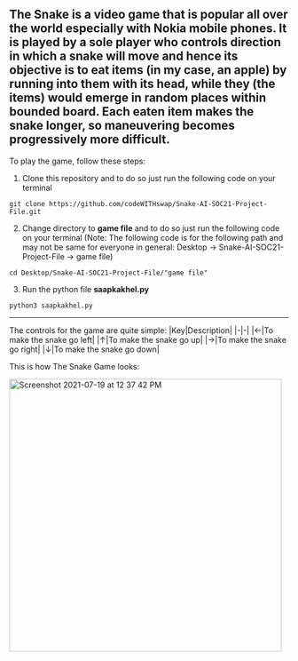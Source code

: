 **The Snake** is a video game that is popular all over the world especially with Nokia
mobile phones. It is played by a sole player who controls
direction in which a snake will move and hence its objective is to eat items (in my case, an apple) by running
into them with its head, while they (the items) would
emerge in random places within bounded board. Each eaten item
makes the snake longer, so maneuvering becomes progressively
more difficult. 
---
To play the game, follow these steps:

1. Clone this repository and to do so just run the following code on your terminal
~~~
git clone https://github.com/codeWITHswap/Snake-AI-SOC21-Project-File.git 
~~~
2. Change directory to **game file** and to do so just run the following code on your terminal (Note: The following code is for the following path and may not be same for everyone in general: Desktop &#8594; Snake-AI-SOC21-Project-File &#8594; game file)
~~~
cd Desktop/Snake-AI-SOC21-Project-File/"game file"
~~~
3. Run the python file **saapkakhel.py**
~~~
python3 saapkakhel.py
~~~
---
The controls for the game are quite simple: 
|Key|Description|
|-|-|
|&#8592;|To make the snake go left|
|&#8593;|To make the snake go up|
|&#8594;|To make the snake go right|
|&#8595;|To make the snake go down|

This is how The Snake Game looks:

<img width="491" alt="Screenshot 2021-07-19 at 12 37 42 PM" src="https://user-images.githubusercontent.com/81500272/126117887-78b88e89-a1f6-435b-b320-09159c8b427f.png">
